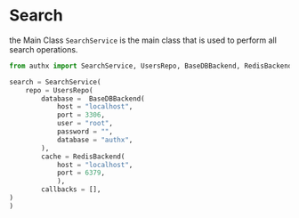 # Search

the Main Class `SearchService` is the main class that is used to perform all search operations.

```py
from authx import SearchService, UsersRepo, BaseDBBackend, RedisBackend

search = SearchService(
    repo = UsersRepo(
        database =  BaseDBBackend(
            host = "localhost",
            port = 3306,
            user = "root",
            password = "",
            database = "authx",
        ),
        cache = RedisBackend(
            host = "localhost",
            port = 6379,
            ),
        callbacks = [],
)
)
```
